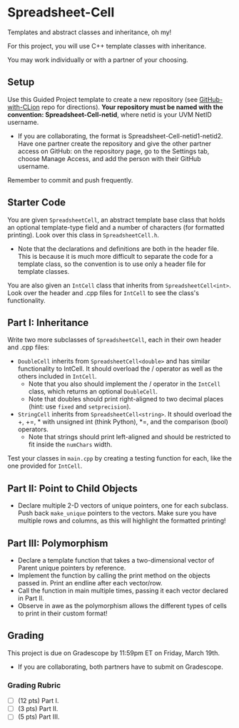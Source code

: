 # Spreadsheet-Cell

Templates and abstract classes and inheritance, oh my!

For this project, you will use C++ template classes with inheritance.

You may work individually or with a partner of your choosing.

## Setup
Use this Guided Project template to create a new repository (see [GitHub-with-CLion](https://github.com/uvmcs120s2021/GitHub-with-CLion) repo for directions).
**Your repository must be named with the convention: Spreadsheet-Cell-netid**, where netid is your UVM NetID username.
* If you are collaborating, the format is Spreadsheet-Cell-netid1-netid2. Have one partner create the repository and give the other partner access on GitHub: on the repository page, go to the Settings tab, choose Manage Access, and add the person with their GitHub username.

Remember to commit and push frequently.

## Starter Code

You are given `SpreadsheetCell`, an abstract template base class that holds an optional template-type field and a number of characters (for formatted printing). Look over this class in `SpreadsheetCell.h`.
* Note that the declarations and definitions are both in the header file. This is because it is much more difficult to separate the code for a template class, so the convention is to use only a header file for template classes.

You are also given an `IntCell` class that inherits from `SpreadsheetCell<int>`. Look over the header and .cpp files for `IntCell` to see the class's functionality.  

## Part I: Inheritance

Write two more subclasses of `SpreadsheetCell`, each in their own header and .cpp files:
* `DoubleCell` inherits from `SpreadsheetCell<double>` and has similar functionality to IntCell. It should overload the / operator as well as the others included in `IntCell`.
    * Note that you also should implement the / operator in the `IntCell` class, which returns an optional `DoubleCell`.
    * Note that doubles should print right-aligned to two decimal places (hint: use `fixed` and `setprecision`).
* `StringCell` inherits from `SpreadsheetCell<string>`. It should overload the +, +=, * with unsigned int (think Python), *=, and the comparison (bool) operators.
    * Note that strings should print left-aligned and should be restricted to fit inside the `numChars` width.

Test your classes in `main.cpp` by creating a testing function for each, like the one provided for `IntCell`.

## Part II: Point to Child Objects

* Declare multiple 2-D vectors of unique pointers, one for each subclass. Push back `make_unique` pointers to the vectors. Make sure you have multiple rows and columns, as this will highlight the formatted printing!

## Part III: Polymorphism

* Declare a template function that takes a two-dimensional vector of Parent unique pointers by reference.
* Implement the function by calling the print method on the objects passed in. Print an endline after each vector/row.
* Call the function in main multiple times, passing it each vector declared in Part II.
* Observe in awe as the polymorphism allows the different types of cells to print in their custom format!

## Grading

This project is due on Gradescope by 11:59pm ET on Friday, March 19th.
* If you are collaborating, both partners have to submit on Gradescope.

### Grading Rubric
- [ ] (12 pts) Part I.
- [ ] (3 pts) Part II.
- [ ] (5 pts) Part III.
